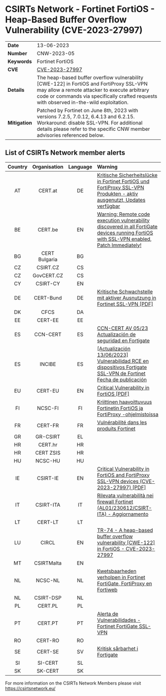 # CSIRTs Network - Fortinet FortiOS - Heap-Based Buffer Overflow Vulnerability (CVE-2023-27997)

|   |   |
|---|---|
| **Date** | 13-06-2023 |
| **Number** | CNW-2023-05 | 
| **Keywords** | Fortinet FortiOS | 
| **CVE** | [CVE-2023-27997](https://www.fortiguard.com/psirt/FG-IR-23-097) | 
| **Details** | The heap-based buffer overflow vulnerability [CWE-122] in FortiOS and FortiProxy SSL-VPN may allow a remote attacker to execute arbitrary code or commands via specifically crafted requests with observed in-the-wild exploitation. |
| **Mitigation** | Patched by Fortinet on June 8th, 2023 with versions 7.2.5, 7.0.12, 6.4.13 and 6.2.15. Workaround: disable SSL-VPN. For additional details please refer to the specific CNW member advisories referenced below. |

## List of CSIRTs Network member alerts

| Country | Organisation | Language | Warning |
| :-----: | :----------: | :------: | :------ | 
| AT | CERT.at | DE | [Kritische Sicherheitslücke in Fortinet FortiOS und FortiProxy SSL-VPN Produkten - aktiv ausgenutzt, Updates verfügbar](https://cert.at/de/warnungen/2023/6/kritische-sicherheitslucke-in-fortinet-fortios-und-fortiproxy-ssl-vpn-produkten-updates-verfugbar) |
| BE | CERT.be | EN | [Warning: Remote code execution vulnerability discovered in all FortiGate devices running FortiOS with SSL-VPN enabled, Patch Immediately!](https://cert.be/en/warning-remote-code-execution-vulnerability-discovered-all-fortigate-devices-running-fortios-ssl-vpn) |
| BG | CERT Bulgaria | BG | |
| CZ | CSIRT.CZ | CS | |
| CZ | GovCERT.CZ | CS | |
| CY | CSIRT-CY | EN | |
| DE | CERT-Bund | DE | [Kritische Schwachstelle mit aktiver Ausnutzung in Fortinet SSL-VPN [PDF]](https://www.bsi.bund.de/SharedDocs/Cybersicherheitswarnungen/DE/2023/2023-240308-1032.pdf?__blob=publicationFile) |
| DK | CFCS | DA | |
| EE | CERT-EE | EE | |
| ES | CCN-CERT | ES | [CCN-CERT AV 05/23 Actualización de seguridad en Fortigate](https://www.ccn-cert.cni.es/seguridad-al-dia/avisos-ccn-cert/12591-ccn-cert-av-05-23-actualizacion-de-seguridad-en-fortigate.html) |
| ES | INCIBE | ES | [[Actualización 13/06/2023] Vulnerabilidad RCE en dispositivos Fortigate SSL-VPN de Fortinet Fecha de publicación](https://www.incibe.es/incibe-cert/alerta-temprana/avisos/vulnerabilidad-rce-en-dispositivos-fortigate-ssl-vpn-de-fortinet) |
| EU | CERT-EU | EN | [Critical Vulnerability in FortiOS [PDF]](https://cert.europa.eu/static/security-advisories/CERT-EU-SA2023-038.pdf) |
| FI | NCSC-FI | FI | [Kriittinen haavoittuvuus Fortinetin FortiOS ja FortiProxy -ohjelmistoissa](https://www.kyberturvallisuuskeskus.fi/fi/haavoittuvuus_8/2023) |
| FR | CERT-FR | FR | [Vulnérabilité dans les produits Fortinet](https://www.cert.ssi.gouv.fr/alerte/CERTFR-2023-ALE-004/) |
| GR | GR-CSIRT | EL | |
| HR | CERT.hr | HR | |
| HR | CERT ZSIS | HR | |
| HU | NCSC-HU | HU | |
| IE | CSIRT-IE | EN | [Critical Vulnerability in FortiOS and FortiProxy SSL-VPN devices (CVE-2023-27997) [PDF]](https://www.ncsc.gov.ie/pdfs/Critical_Vulnerability_in_Fortinet_Devices.pdf) |
| IT | CSIRT-ITA | IT | [Rilevata vulnerabilità nei firewall Fortinet (AL01/230612/CSIRT-ITA) - Aggiornamento](https://www.csirt.gov.it/contenuti/rilevata-vulnerabilita-nei-firewall-fortinet-al01-230612-csirt-ita) |
| LT | CERT-LT | LT | |
| LU | CIRCL | EN | [TR-74 - A heap-based buffer overflow vulnerability [CWE-122] in FortiOS - CVE-2023-27997](https://www.circl.lu/pub/tr-74/) |
| MT | CSIRTMalta | EN | |
| NL | NCSC-NL | NL | [Kwetsbaarheden verholpen in Fortinet FortiGate, FortiProxy en Fortiweb](https://advisories.ncsc.nl/advisory?id=NCSC-2023-0282) |
| NL | CSIRT-DSP | NL | |
| PL | CERT.PL | PL | |
| PT | CERT.PT | PT | [Alerta de Vulnerabilidades - Fortinet FortiGate SSL-VPN](https://dyn.cncs.gov.pt/pt/alerta-detalhe/art/135781/alerta-de-vulnerabilidades-fortinet-fortigate-ssl-vpn) |
| RO | CERT-RO | RO | |
| SE | CERT-SE | SV | [Kritisk sårbarhet i Fortigate](https://www.cert.se/2023/06/kritisk-sarbarhet-i-fortigate) |
| SI | SI-CERT | SL | |
| SK | SK-CERT | SK | |

 

For more information on the CSIRTs Network Members please visit https://csirtsnetwork.eu/ 
